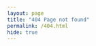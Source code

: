 ```yaml
---
layout: page
title: "404 Page not found"
permalink: /404.html
hide: true
---
```


<script src="https://code.jquery.com/jquery-1.9.1.js"></script>
<script src="https://cdnjs.cloudflare.com/ajax/libs/markdown-it/8.2.2/markdown-it.min.js"></script>

<div style="font-size: 14px; color: #716e77">
              <script>
                const messages2 = [
                  '事実というものは<u>存在しない。</u>存在するのは解釈だけである。───フリードリヒ・ニーチェ（1844-1900）',
                  '思考を除いて、我々の力の中で絶対的なものなど<u>存在しない。</u>───ルネ・デカルト（1596-1650）',
                  'あなたの限界というのは、あなたがそう信じているものしか<u>存在しない。</u>───ウエイン・ダイアー（1940-2015）',
                  '毒でないものなど<u>存在しない。</u>その服用量こそが毒であるか、 そうでないかを決めるのだ。───パラケルスス（1493-1541）',
                  '生きる意味や価値を考え始めると、我々は気がおかしくなってしまう。生きる意味など、<u>存在しない</u>のだから。───ジークムント・フロイト（1856-1939）',
                  '何をするにも時間は<u>見つからない</u>だろう。時間が欲しければ自分で作ることだ。───チャールズ・バクストン（1822-1871）',
                  '欠点のない友人を見つけようとしても、決して<u>見つからない。</u>───トーマス・フラー（1608-1661）'
                ];



                document.write(messages2[Math.floor( Math.random() * messages2.length)]);
              </script>
            </div><br>

お探しのページは存在しません。
